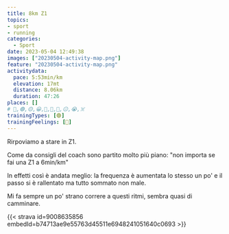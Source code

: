 ```yaml
---
title: 8km Z1
topics:
- sport
- running
categories:
  - Sport
date: 2023-05-04 12:49:38
images: ["20230504-activity-map.png"]
feature: "20230504-activity-map.png"
activitydata:
  pace: 5:53min/km
  elevation: 17mt
  distance: 8.06km
  duration: 47:26
places: []
# 🔴,🟢,🟡,😀,🙁,🫤,🙂,😐,😭,☠️
trainingTypes: [🟢]
trainingFeelings: [🙂]
---
```

Rirpoviamo a stare in Z1.
<!--more--> 
[//]: # ({{< figure src="20230504-activity-map.png" title="map" >}})

Come da consigli del coach sono partito molto più piano: "non importa se fai una Z1 a 6min/km"

In effetti così è andata meglio: la frequenza è aumentata lo stesso un po' e il passo si è rallentato ma tutto sommato non male.

Mi fa sempre un po' strano correre a questi ritmi, sembra quasi di camminare.

{{< strava id=9008635856 embedId=b74713ae9e55763d45511e6948241051640c0693 >}}
